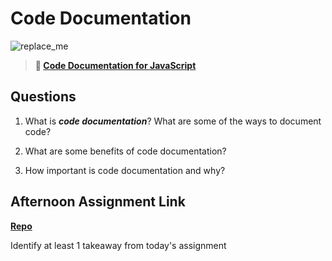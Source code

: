 # Code Documentation

![replace_me](https://codeworks.blob.core.windows.net/public/assets/img/illustrations/placeholder.svg)

> **📖 [Code Documentation for JavaScript](https://codeworksacademy.com/fs-student-guide/resources/wk7/02-JSDocs)**

## Questions

1. What is ***code documentation***? What are some of the ways to document code?

2. What are some benefits of code documentation?

3. How important is code documentation and why?

## Afternoon Assignment Link

**[Repo](https://github.com/iangrell/<ASSIGNMENT_REPO>)**

Identify at least 1 takeaway from today's assignment

